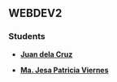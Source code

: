 ## WEBDEV2

### Students


- **[Juan dela Cruz](mailto:juan.delacruz@liham.ph)**

- **[Ma. Jesa Patricia Viernes](mailto:ma.jesapatriciaviernes@student.laverdad.edu.ph)**

